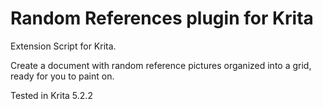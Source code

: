 # Random References plugin for Krita

Extension Script for Krita. 

Create a document with random reference pictures organized into a grid, ready for you to paint on.

Tested in Krita 5.2.2